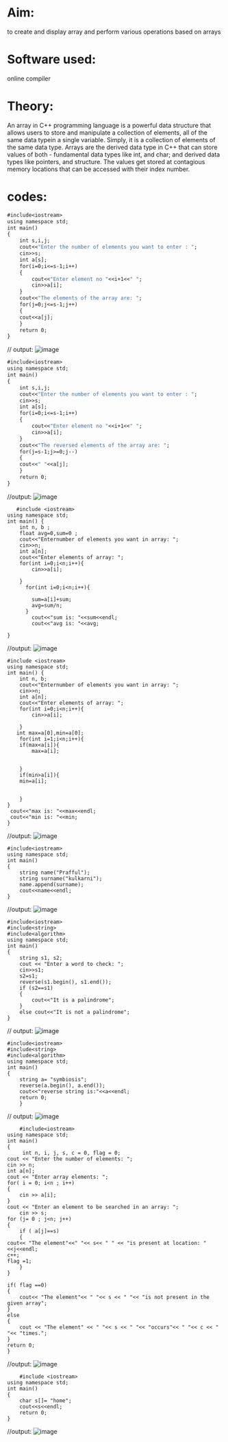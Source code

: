 # Aim:
to create and display array and perform various operations based on arrays
#   Software  used:
online compiler
# Theory:
An array in C++ programming language is a powerful data structure that allows users to store and manipulate a collection of elements, all of the same data typein a single variable.
Simply, it is a collection of elements of the same data type.
Arrays are the derived data type in C++ that can store values of both - fundamental data types like int, and char; and derived data types like pointers, and structure. 
The values get stored at contagious memory locations that can be accessed with their index number.
# codes:
~~~//7.1 Create and display array using for loop
#include<iostream>
using namespace std;
int main()
{
    int s,i,j;
    cout<<"Enter the number of elements you want to enter : ";
    cin>>s;
    int a[s];
    for(i=0;i<=s-1;i++)
    {
        cout<<"Enter element no "<<i+1<<" ";
        cin>>a[i];
    }
    cout<<"The elements of the array are: ";
    for(j=0;j<=s-1;j++)
    {
    cout<<a[j];
    }
    return 0;
}

~~~
// output:
![image](https://github.com/user-attachments/assets/eaf81721-c9b1-45d7-a527-d07f7de9c401)

 

~~~//7.2 Print the array in a reversed order
#include<iostream>
using namespace std;
int main()
{
    int s,i,j;
    cout<<"Enter the number of elements you want to enter : ";
    cin>>s;
    int a[s];
    for(i=0;i<=s-1;i++)
    {
        cout<<"Enter element no "<<i+1<<" ";
        cin>>a[i];
    }
    cout<<"The reversed elements of the array are: ";
    for(j=s-1;j>=0;j--)
    {
    cout<<" "<<a[j];
    }
    return 0;
}
~~~
//output:
![image](https://github.com/user-attachments/assets/bfeac4b5-3bc5-430a-8944-a54b088b2c8a)



~~~// to print sum and avg of arrays:
   #include <iostream>
using namespace std;
int main() {
    int n, b ;
    float avg=0,sum=0 ;
    cout<<"Enternumber of elements you want in array: ";
    cin>>n;
    int a[n];
    cout<<"Enter elements of array: ";
    for(int i=0;i<n;i++){
        cin>>a[i];
        
    }
      for(int i=0;i<n;i++){
           
        sum=a[i]+sum;
        avg=sum/n;
      }
        cout<<"sum is: "<<sum<<endl;
        cout<<"avg is: "<<avg;
         
}
~~~
//output:
 ![image](https://github.com/user-attachments/assets/7a0462f9-345b-4172-a1f3-bcef08284dca)


~~~//print max and min of arrays entered:
#include <iostream>
using namespace std;
int main() {
    int n, b;
    cout<<"Enternumber of elements you want in array: ";
    cin>>n;
    int a[n];
    cout<<"Enter elements of array: ";
    for(int i=0;i<n;i++){
        cin>>a[i];
        
    }
   int max=a[0],min=a[0];
    for(int i=1;i<n;i++){
    if(max<a[i]){
        max=a[i];
        
        
    }
    if(min>a[i]){
    min=a[i];
 
    
    }
}
 cout<<"max is: "<<max<<endl;
 cout<<"min is: "<<min;
}
~~~
//output:
 ![image](https://github.com/user-attachments/assets/db3cbba1-2ea7-425f-b450-a5caeefd5ce4)



~~~// concatenation of array:
#include<iostream>
using namespace std;
int main() 
{
    string name("Prafful");
    string surname("kulkarni");
    name.append(surname);
    cout<<name<<endl;
}
~~~

//output:
![image](https://github.com/user-attachments/assets/5d000ab1-8340-493f-adf4-15d5893da763)


~~~//palindrome program:
#include<iostream>
#include<string>
#include<algorithm>
using namespace std;
int main() 
{
    string s1, s2;
    cout << "Enter a word to check: ";
    cin>>s1;
    s2=s1;
    reverse(s1.begin(), s1.end());
    if (s2==s1) 
    {
        cout<<"It is a palindrome";
    }
    else cout<<"It is not a palindrome";
}
~~~
// output:
 ![image](https://github.com/user-attachments/assets/7e8b481d-9e62-4f08-8210-0b5a1abf659e)



~~~// reverse string:
#include<iostream>
#include<string>
#include<algorithm>
using namespace std;
int main()
{
    string a= "symbiosis";
    reverse(a.begin(), a.end());
    cout<<"reverse string is:"<<a<<endl;
    return 0;
    }
~~~

// output:
 ![image](https://github.com/user-attachments/assets/d21c4abe-f698-4555-b55e-0a572f826299)


~~~//to search element:
    #include<iostream>
using namespace std;
int main()
{
     int n, i, j, s, c = 0, flag = 0;
cout << "Enter the number of elements: ";
cin >> n;
int a[n];
cout << "Enter array elements: ";
for( i = 0; i<n ; i++)
{
    cin >> a[i];
}
cout << "Enter an element to be searched in an array: ";
    cin >> s;
for (j= 0 ; j<n; j++)
{
    if ( a[j]==s)
    {
cout<< "The element"<<" "<< s<< " " << "is present at location: "<<j<<endl;
c++;
flag =1;
    }
}

if( flag ==0)
{
    cout<< "The element"<< " "<< s << " "<< "is not present in the given array";
}
else
{
    cout << "The element" << " "<< s << " "<< "occurs"<< " "<< c << " "<< "times.";
}
return 0;
}
~~~
//output:
 ![image](https://github.com/user-attachments/assets/6d4aa839-5d22-4d08-8ad5-2b35c1ddbdb4)


~~~   // print array:
    #include <iostream>
using namespace std;
int main()
{
    char s[]= "home";
    cout<<s<<endl;
    return 0;
}
~~~
//output:
![image](https://github.com/user-attachments/assets/0003fb61-ec1b-4adb-b317-7210d6647a9b)

